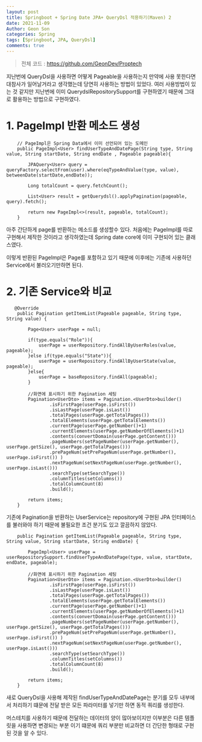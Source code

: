 ```yaml
---
layout: post
title: Springboot + Spring Date JPA+ QueryDsl 적용하기(Maven) 2
date: 2021-11-09
Author: Geon Son
categories: Spring
tags: [Springboot, JPA, QueryDsl]
comments: true
---
```


>전체 코드 :  https://github.com/GeonDev/Proptech

지난번에 QueryDsl을 사용하면 어떻게 Pageable을 사용하는지 만약에 사용 못한다면 대참사가 일어날거라고 생각했는데
당연히 사용하는 방법이 있었다. 여러 사용방법이 있는 것 같지만 지난번에 이미 QuerydslRepositorySupport를 구현하였기 때문에
그대로 활용하는 방법으로 구현하였다.

# 1. PageImpl 반환 메소드 생성

```
    // PageImpl은 Spring Data에서 이미 선언되어 있는 도메인
    public PageImpl<User> findUserTypeAndDatePage(String type, String value, String startDate, String endDate , Pageable pageable){

        JPAQuery<User> query = queryFactory.selectFrom(user).where(eqTypeAndValue(type, value), betweenDate(startDate,endDate));

        Long totalCount = query.fetchCount();

        List<User> result = getQuerydsl().applyPagination(pageable, query).fetch();

        return new PageImpl<>(result, pageable, totalCount);
    }
```
아주 간단하게 page를 반환하는 메소드를 생성할수 있다. 처음에는 PageImpl를 따로 구현해서 제작한 것이라고 생각하였는데 Spring date core에 이미 구현되어 있는 클래스였다.

이렇게 반환된 PageImpl은 Page를 포함하고 있기 때문에 이후에는 기존에 사용하던 Service에서 불러오기만하면 된다.


# 2. 기존 Service와 비교

```
   @Override
    public Pagination getItemList(Pageable pageable, String type, String value) {

        Page<User> userPage = null;

        if(type.equals("Role")){
            userPage = userRepository.findAllByUserRoles(value, pageable);
        }else if(type.equals("State")){
            userPage = userRepository.findAllByUserState(value, pageable);
        }else{
            userPage = baseRepository.findAll(pageable);
        }

        //화면에 표시하기 위한 Pagination 세팅
        Pagination<UserDto> items = Pagination.<UserDto>builder()
                .isFirstPage(userPage.isFirst())
                .isLastPage(userPage.isLast())
                .totalPages(userPage.getTotalPages())
                .totalElements(userPage.getTotalElements())
                .currentPage(userPage.getNumber()+1)
                .currentElements(userPage.getNumberOfElements()+1)
                .contents(convertDomain(userPage.getContent()))
                .pageNumbers(setPageNumber(userPage.getNumber(), userPage.getSize(), userPage.getTotalPages()))
                .prePageNum(setPrePageNum(userPage.getNumber(), userPage.isFirst()) )
                .nextPageNum(setNextPageNum(userPage.getNumber(), userPage.isLast()))
                .searchType(setSearchType())
                .columnTitles(setColumns())
                .totalColumnCount(8)
                .build();

        return items;
    }
```

기존에 Pagination을 반환하는 UserService는 repository에 구현된 JPA 인터페이스를 불러와야 하기 때문에 불필요한 조건 분기도 있고 깔끔하지 않았다.


```
    public Pagination getItemList(Pageable pageable, String type, String value, String startDate, String endDate) {

        PageImpl<User> userPage = userRepositorySupport.findUserTypeAndDatePage(type, value, startDate, endDate, pageable);

        //화면에 표시하기 위한 Pagination 세팅
        Pagination<UserDto> items = Pagination.<UserDto>builder()
                .isFirstPage(userPage.isFirst())
                .isLastPage(userPage.isLast())
                .totalPages(userPage.getTotalPages())
                .totalElements(userPage.getTotalElements())
                .currentPage(userPage.getNumber()+1)
                .currentElements(userPage.getNumberOfElements()+1)
                .contents(convertDomain(userPage.getContent()))
                .pageNumbers(setPageNumber(userPage.getNumber(), userPage.getSize(), userPage.getTotalPages()))
                .prePageNum(setPrePageNum(userPage.getNumber(), userPage.isFirst()) )
                .nextPageNum(setNextPageNum(userPage.getNumber(), userPage.isLast()))
                .searchType(setSearchType())
                .columnTitles(setColumns())
                .totalColumnCount(8)
                .build();

        return items;
    }    
```

새로 QueryDsl을 사용해 제작된 findUserTypeAndDatePage는 분기를 모두 내부에서 처리하기 떄문에 전달 받은 모든 파라미터를 넣기만 하면 동적 쿼리를 생성한다.

머스테치를 사용하기 때문에 전달하는 데이터의 양이 많아보이지만 이부분은 다른 템플릿을 사용하면 변경되는 부분 이기 떄문에 쿼리 부분만 비교하면 더 간단한 형태로 구현된 것을 알 수 있다.
